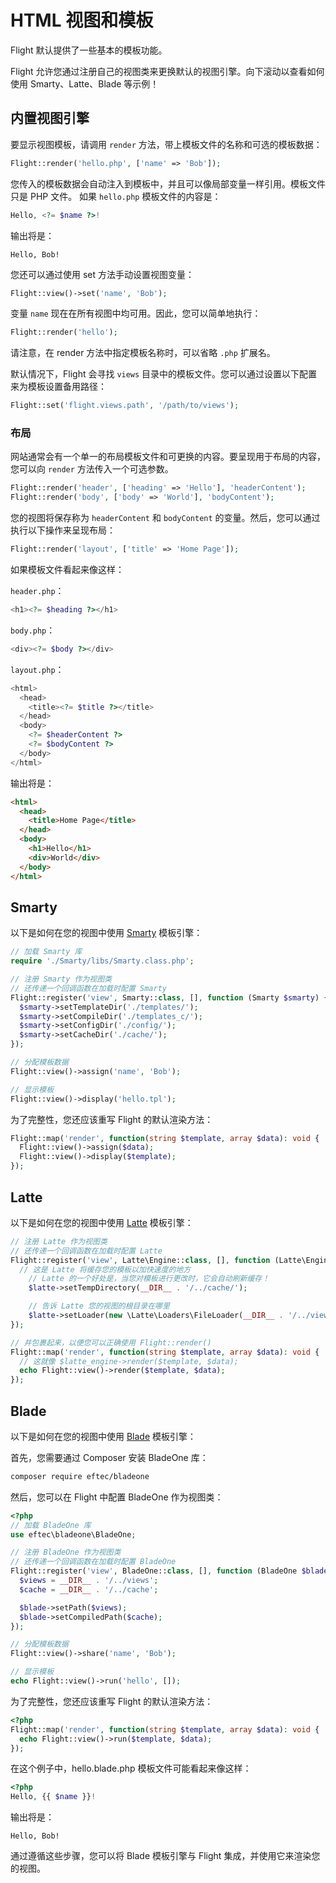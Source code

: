 # HTML 视图和模板

Flight 默认提供了一些基本的模板功能。

Flight 允许您通过注册自己的视图类来更换默认的视图引擎。向下滚动以查看如何使用 Smarty、Latte、Blade 等示例！

## 内置视图引擎

要显示视图模板，请调用 `render` 方法，带上模板文件的名称和可选的模板数据：

```php
Flight::render('hello.php', ['name' => 'Bob']);
```

您传入的模板数据会自动注入到模板中，并且可以像局部变量一样引用。模板文件只是 PHP 文件。 如果 `hello.php` 模板文件的内容是：

```php
Hello, <?= $name ?>!
```

输出将是：

```text
Hello, Bob!
```

您还可以通过使用 set 方法手动设置视图变量：

```php
Flight::view()->set('name', 'Bob');
```

变量 `name` 现在在所有视图中均可用。因此，您可以简单地执行：

```php
Flight::render('hello');
```

请注意，在 render 方法中指定模板名称时，可以省略 `.php` 扩展名。

默认情况下，Flight 会寻找 `views` 目录中的模板文件。您可以通过设置以下配置来为模板设置备用路径：

```php
Flight::set('flight.views.path', '/path/to/views');
```

### 布局

网站通常会有一个单一的布局模板文件和可更换的内容。要呈现用于布局的内容，您可以向 `render` 方法传入一个可选参数。

```php
Flight::render('header', ['heading' => 'Hello'], 'headerContent');
Flight::render('body', ['body' => 'World'], 'bodyContent');
```

您的视图将保存称为 `headerContent` 和 `bodyContent` 的变量。然后，您可以通过执行以下操作来呈现布局：

```php
Flight::render('layout', ['title' => 'Home Page']);
```

如果模板文件看起来像这样：

`header.php`：

```php
<h1><?= $heading ?></h1>
```

`body.php`：

```php
<div><?= $body ?></div>
```

`layout.php`：

```php
<html>
  <head>
    <title><?= $title ?></title>
  </head>
  <body>
    <?= $headerContent ?>
    <?= $bodyContent ?>
  </body>
</html>
```

输出将是：
```html
<html>
  <head>
    <title>Home Page</title>
  </head>
  <body>
    <h1>Hello</h1>
    <div>World</div>
  </body>
</html>
```

## Smarty

以下是如何在您的视图中使用 [Smarty](http://www.smarty.net/) 模板引擎：

```php
// 加载 Smarty 库
require './Smarty/libs/Smarty.class.php';

// 注册 Smarty 作为视图类
// 还传递一个回调函数在加载时配置 Smarty
Flight::register('view', Smarty::class, [], function (Smarty $smarty) {
  $smarty->setTemplateDir('./templates/');
  $smarty->setCompileDir('./templates_c/');
  $smarty->setConfigDir('./config/');
  $smarty->setCacheDir('./cache/');
});

// 分配模板数据
Flight::view()->assign('name', 'Bob');

// 显示模板
Flight::view()->display('hello.tpl');
```

为了完整性，您还应该重写 Flight 的默认渲染方法：

```php
Flight::map('render', function(string $template, array $data): void {
  Flight::view()->assign($data);
  Flight::view()->display($template);
});
```

## Latte

以下是如何在您的视图中使用 [Latte](https://latte.nette.org/) 模板引擎：

```php
// 注册 Latte 作为视图类
// 还传递一个回调函数在加载时配置 Latte
Flight::register('view', Latte\Engine::class, [], function (Latte\Engine $latte) {
  // 这是 Latte 将缓存您的模板以加快速度的地方
	// Latte 的一个好处是，当您对模板进行更改时，它会自动刷新缓存！
	$latte->setTempDirectory(__DIR__ . '/../cache/');

	// 告诉 Latte 您的视图的根目录在哪里
	$latte->setLoader(new \Latte\Loaders\FileLoader(__DIR__ . '/../views/'));
});

// 并包裹起来，以便您可以正确使用 Flight::render()
Flight::map('render', function(string $template, array $data): void {
  // 这就像 $latte_engine->render($template, $data);
  echo Flight::view()->render($template, $data);
});
```

## Blade

以下是如何在您的视图中使用 [Blade](https://laravel.com/docs/8.x/blade) 模板引擎：

首先，您需要通过 Composer 安装 BladeOne 库：

```bash
composer require eftec/bladeone
```

然后，您可以在 Flight 中配置 BladeOne 作为视图类：

```php
<?php
// 加载 BladeOne 库
use eftec\bladeone\BladeOne;

// 注册 BladeOne 作为视图类
// 还传递一个回调函数在加载时配置 BladeOne
Flight::register('view', BladeOne::class, [], function (BladeOne $blade) {
  $views = __DIR__ . '/../views';
  $cache = __DIR__ . '/../cache';

  $blade->setPath($views);
  $blade->setCompiledPath($cache);
});

// 分配模板数据
Flight::view()->share('name', 'Bob');

// 显示模板
echo Flight::view()->run('hello', []);
```

为了完整性，您还应该重写 Flight 的默认渲染方法：

```php
<?php
Flight::map('render', function(string $template, array $data): void {
  echo Flight::view()->run($template, $data);
});
```

在这个例子中，hello.blade.php 模板文件可能看起来像这样：

```php
<?php
Hello, {{ $name }}!
```

输出将是：

```
Hello, Bob!
```

通过遵循这些步骤，您可以将 Blade 模板引擎与 Flight 集成，并使用它来渲染您的视图。